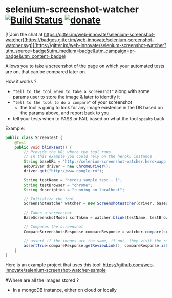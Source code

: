 # selenium-screenshot-watcher [![Build Status](https://travis-ci.org/web-innovate/selenium-screenshot-watcher.svg?branch=master)](https://travis-ci.org/web-innovate/selenium-screenshot-watcher) [![donate](https://www.paypalobjects.com/en_US/i/btn/btn_donateCC_LG.gif)](https://www.paypal.com/cgi-bin/webscr?cmd=_s-xclick&hosted_button_id=NCEP5PRTZXMMA)

[![Join the chat at https://gitter.im/web-innovate/selenium-screenshot-watcher](https://badges.gitter.im/web-innovate/selenium-screenshot-watcher.svg)](https://gitter.im/web-innovate/selenium-screenshot-watcher?utm_source=badge&utm_medium=badge&utm_campaign=pr-badge&utm_content=badge)

Allows you to take a screenshot of the page on which your automated tests are on, that can be compared later on.


How it works ?
* `"tell to the tool when to take a screenshot"` along with some params user to store the image & later to identify it
* `"tell to the tool to do a compare"` of your screenshot
  * the tool is going to look for any image existence in the DB based on the params above, and report back to you
* tell your tests when to PASS or FAIL based on what the tool `speaks` back

Example:
```java
public class ScreenTest {
    @Test
    public void blinkTest() {
        // Provide the URL where the tool runs
        // In this example you could rely on the heroku instance
        String baseURL = "http://selenium-screenshot-watcher.herokuapp.com/";
        WebDriver driver = new ChromeDriver();
        driver.get("http://www.google.ro");

        String testName = "heroku sample test - 1";
        String testBrowser = "chrome";
        String description = "running on localhost";

        // Initialize the tool
        ScreenshotWatcher watcher = new ScreenshotWatcher(driver, baseURL);

        // Takes a screenshot
        BaseScreenshotModel scrTaken = watcher.blink(testName, testBrowser, description);

        // Compares the screenshot
        CompareScreenshotsResponse compareResponse = watcher.compare(scrTaken);

        // assert if the images are the same, if not, they visit the review link
        assertTrue(compareResponse.getReviewLink(), compareResponse.isSameImage());
    }
}
```

Here is an example project that uses this tool: https://github.com/web-innovate/selenium-screenshot-watcher-sample

#Where are all the images stored ?
* In a mongoDB instance, either on cloud or locally
